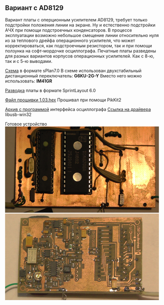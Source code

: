 ## Вариант с AD8129

Вариант платы с оперционным усилителем AD8129, требует только подстройки положения линии на экране. 
Ну и естественно подстройки АЧХ при помощи подстроечных конденсаторов. В процессе эксплуатации возможно небольшое 
смещение линии относительно нуля из за теплового дрейфа операционного усилителя, что может корректироваться, 
как подстроечным резистором, так и при помощи ползунка на софт-мордочке осциллографа.
Печатные платы разведены для разных вариантов корпусов операционных усилителей. Как с 8-ю, так и с 5-ю выводами.

[Схема][Scheme] в формате sPlan7.0
В схеме использован двухстабильный дистанционный переключатель:
__G6KU-2G-Y__
Вместо него можно использовать:
__IM41GR__

[Разводка][Lay] платы в формате SprintLayout 6.0

[Файл прошивки 1.03.hex][FirmWare]
Прошивал при помощи PikKit2

[Архив с программой][Soft] интерфейса осциллографа
[Ссылка на драйвера][Driver] libusb-win32

Готовое устройство 
![picT][PicT]
![picB][PicB]



[Scheme]:Screens/AD8129_AD8065_SOIC8.spl7
[picT]:Screens/Top.JPG
[picB]:Screens/Back.JPG
[Lay]:Screens/AD8065_SOIC8_8129_SMD_G6KUl_SOT23_5.lay
[FirmWare]:Screens/usb-oscope_v1.03.hex
[Soft]:Screens/Soft.rar
[Driver]:https://sourceforge.net/projects/libusb-win32/
